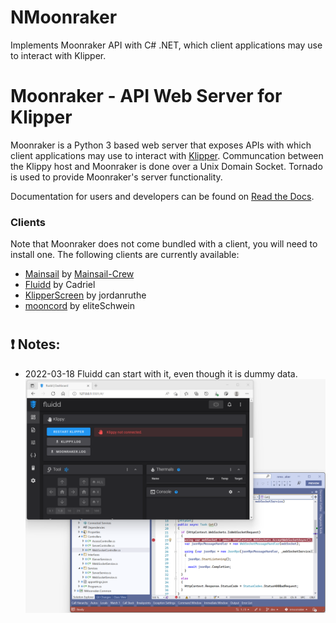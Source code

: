 # NMoonraker
Implements Moonraker API with C# .NET, which client applications may use to interact with Klipper. 

#  Moonraker - API Web Server for Klipper

Moonraker is a Python 3 based web server that exposes APIs with which
client applications may use to interact with
[Klipper](https://github.com/KevinOConnor/klipper). Communcation between
the Klippy host and Moonraker is done over a Unix Domain Socket.  Tornado
is used to provide Moonraker's server functionality.

Documentation for users and developers can be found on
[Read the Docs](https://moonraker.readthedocs.io/en/latest/).

### Clients

Note that Moonraker does not come bundled with a client, you will need to
install one.  The following clients are currently available:

- [Mainsail](https://github.com/mainsail-crew/mainsail) by [Mainsail-Crew](https://github.com/mainsail-crew)
- [Fluidd](https://github.com/fluidd-core/fluidd) by Cadriel
- [KlipperScreen](https://github.com/jordanruthe/KlipperScreen) by jordanruthe
- [mooncord](https://github.com/eliteSchwein/mooncord) by eliteSchwein

# 
## **❗ Notes:**

  - 2022-03-18 Fluidd can start with it, even though it is dummy data.
  ![Fluidd starts](doc/images/fluidd_starts.png "Fluidd starts")